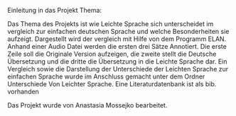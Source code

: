Einleitung in das Projekt Thema:

Das Thema des Projekts ist wie Leichte Sprache sich unterscheidet im vergleich zur einfachen deutschen Sprache und welche Besonderheiten sie aufzeigt.
Dargestellt wird der vergleich mit Hilfe von dem Programm ELAN. 
Anhand einer Audio Datei werden die ersten drei Sätze Annotiert. Die erste Zeile soll die Originale Version aufzeigen, die zweite stellt die Deutsche Übersetzung und die dritte die Übersetzung in die Leichte Sprache dar.
Ein Vergleich sowie die Darstellung der Unterschiede der Leichten Sprache zur einfachen Sprache wurde im Anschluss gemacht unter dem Ordner Unterschiede Von Leichter Sprache.
Eine Literaturdatenbank ist als bib. vorhanden


Das Projekt wurde von Anastasia Mossejko bearbeitet.
